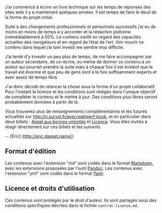 J’ai commencé à écrire un livre technique sur les temps de réponses des sites web il y a maintenant quelques années. Il est temps de faire le deuil de la forme du projet initial. 

Suite à des changements professionnels et personnels successifs j’ai eu de moins en moins de temps à y accorder et la rédaction plafonne irrémédiablement à 50%. Le contenu vieillit en regard des capacités actuelles des navigateurs et en regard de l’état de l’art. Voir mourir ce contenu dans lequel j’ai tant investi me semble trop difficile.

J’ai tenté d’y investir un peu plus de temps, de me faire accompagner par un auteur secondaire, de co-écrire, ou même de donner ce contenu à un auteur qui pourrait prendre la suite mais à chaque fois il est évident que le travail est énorme et que peu de gens sont à la fois suffisamment experts et avec assez de temps libre.

J'ai donc décidé de relancer la chose sous la forme d'un projet collaboratif. Pour l'instant la licence et les conditions sont rédigés dans l'unique objectif de compléter le contenu et le mettre à jour. Des conditions plus libres seront probablement données à partir de là.

Vous trouverez plus de renseignements complémentaires et les futures actualités sur <http://n.survol.fr/avec/webperf-book>, et en particulier dans deux billets : [Appel aux bonnes volontés](http://n.survol.fr/n/livre-webperf-appel-aux-bonnes-volontes) et [Licence](http://n.survol.fr/n/livre-en-redaction-communautaire-licence). Vous êtes invités à réagir directement sur ces billets et les suivants.

-- [Éric] (http://eric.daspet.name/)


Format d'édition
---------------------
Les contenus avec l'extension "md" sont codés dans le format [Markdown][], avec les extensions proposées par l'outil [Pandoc][]. Les contenus avec l'extension "yml" sont codés dans le format [Yaml][].

  [Markdown]: http://daringfireball.net/projects/markdown/
  [Pandoc]:  http://johnmacfarlane.net/pandoc/
  [Yaml]: http://www.yaml.org/
  
Licence et droits d'utilisation
------------------------------------

Ces contenus sont protégés par le droit d'auteur. Ils sont partagés sous des conditions spécifiques décrites dans le fichier `contrat-licence.md`.
